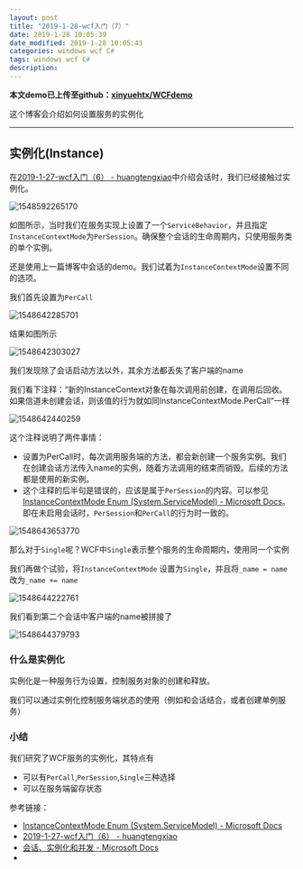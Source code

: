 ```yaml
---
layout: post
title: "2019-1-28-wcf入门（7）"
date: 2019-1-28 10:05:39
date_modified: 2019-1-28 10:05:43
categories: windows wcf C#
tags: windows wcf C#
description: 
---
```


**本文demo已上传至github：[xinyuehtx/WCFdemo](https://github.com/xinyuehtx/WCFdemo)**

这个博客会介绍如何设置服务的实例化

-----

## 实例化(Instance)

在[2019-1-27-wcf入门（6） - huangtengxiao](https://xinyuehtx.github.io/post/wcf%E5%85%A5%E9%97%A8-6.html)中介绍会话时，我们已经接触过实例化。

![1548592265170](../media/1548592265170.png)

如图所示，当时我们在服务实现上设置了一个`ServiceBehavior`，并且指定`InstanceContextMode`为`PerSession`。确保整个会话的生命周期内，只使用服务类的单个实例。

还是使用上一篇博客中会话的demo。我们试着为`InstanceContextMode`设置不同的选项。

我们首先设置为`PerCall`

![1548642285701](../media/1548642285701.png)

结果如图所示

![1548642303027](../media/1548642303027.png)

我们发现除了会话启动方法以外，其余方法都丢失了客户端的name

我们看下注释：“新的InstanceContext对象在每次调用前创建，在调用后回收。如果信道未创建会话，则该值的行为就如同InstanceContextMode.PerCall”一样

![1548642440259](../media/1548642440259.png)

这个注释说明了两件事情：

- 设置为PerCall时，每次调用服务端的方法，都会新创建一个服务实例。我们在创建会话方法传入name的实例，随着方法调用的结束而销毁。后续的方法都是使用的新实例。
- 这个注释的后半句是错误的，应该是属于`PerSession`的内容。可以参见[InstanceContextMode Enum (System.ServiceModel) - Microsoft Docs](https://docs.microsoft.com/zh-cn/dotnet/api/system.servicemodel.instancecontextmode?view=netframework-4.7.2)。即在未启用会话时，`PerSession`和`PerCall`的行为时一致的。

![1548643653770](../media/1548643653770.png)

那么对于`Single`呢？WCF中`Single`表示整个服务的生命周期内，使用同一个实例

我们再做个试验，将`InstanceContextMode` 设置为`Single`，并且将`_name = name`改为`_name += name`

![1548644222761](../media/1548644222761.png)

我们看到第二个会话中客户端的name被拼接了

![1548644379793](../media/1548644379793.png)

### 什么是实例化

实例化是一种服务行为设置，控制服务对象的创建和释放。

我们可以通过实例化控制服务端状态的使用（例如和会话结合，或者创建单例服务）

### 小结

我们研究了WCF服务的实例化，其特点有

- 可以有`PerCall`,`PerSession`,`Single`三种选择
- 可以在服务端留存状态

参考链接：

- [InstanceContextMode Enum (System.ServiceModel) - Microsoft Docs](https://docs.microsoft.com/zh-cn/dotnet/api/system.servicemodel.instancecontextmode?view=netframework-4.7.2)
- [2019-1-27-wcf入门（6） - huangtengxiao](https://xinyuehtx.github.io/post/wcf%E5%85%A5%E9%97%A8-6.html)
- [会话、实例化和并发 - Microsoft Docs](https://docs.microsoft.com/zh-cn/dotnet/framework/wcf/feature-details/sessions-instancing-and-concurrency)
- 





